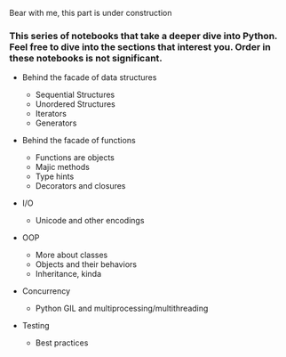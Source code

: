 Bear with me, this part is under construction

### This series of notebooks that take a deeper dive into Python. Feel free to dive into the sections that interest you. Order in these notebooks is not significant.

* Behind the facade of data structures
	* Sequential Structures
	* Unordered Structures
	* Iterators
	* Generators
	
* Behind the facade of functions
	* Functions are objects
	* Majic methods
	* Type hints
	* Decorators and closures

* I/O
	* Unicode and other encodings

* OOP
	* More about classes
	* Objects and their behaviors
	* Inheritance, kinda

* Concurrency
	* Python GIL and multiprocessing/multithreading


* Testing
	* Best practices
